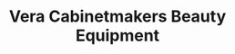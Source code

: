 ---
title: "Vera Cabinetmakers Beauty Equipment"
url: /brooklyn/vera-cabinetmakers-beauty-equipment/
shop: beauty
---